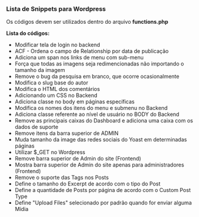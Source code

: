 ### Lista de Snippets para Wordpress

Os códigos devem ser utilizados dentro do arquivo **functions.php**

**Lista do códigos:**

* Modificar tela de login no backend
* ACF - Ordena o campo de Relationship por data de publicação
* Adiciona um span nos links de menu com sub-menu
* Força que todas as imagens seja redimencionadas não importando o tamanho da imagem
* Remove o bug da pesquisa em branco, que ocorre ocasionalmente
* Modifica o slug base do autor
* Modifica o HTML dos comentários
* Adicionando um CSS no Backend
* Adiciona classe no body em páginas específicas
* Modifica os nomes dos itens do menu e submenu no Backend
* Adiciona classe referente ao nível de usuário no BODY do Backend
* Remove as principais caixas do Dashboard e adiciona uma caixa com os dados de suporte
* Remove itens da barra superior de ADMIN
* Muda tamanho da image das redes sociais do Yoast em determinadas páginas
* Utilizar $_GET no Wordpress
* Remove barra superior de Admin do site (Frontend)
* Mostra barra superior de Admin do site apenas para administradores (Frontend)
* Remove o suporte das Tags nos Posts
* Define o tamanho do Excerpt de acordo com o tipo do Post
* Define a quantidade de Posts por página de acordo com o Custom Post Type
* Define "Upload Files" selecionado por padrão quando for enviar alguma Mídia

